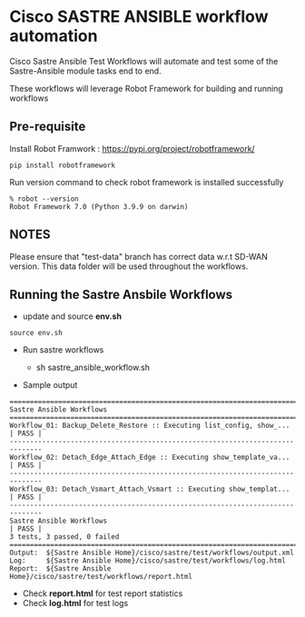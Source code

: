 # Cisco SASTRE ANSIBLE workflow automation

Cisco Sastre Ansible Test Workflows will automate and test some of the Sastre-Ansible module tasks end to end. 

These workflows will leverage Robot Framework for building and running workflows

## Pre-requisite

Install Robot Framwork : https://pypi.org/project/robotframework/

```
pip install robotframework
```

Run version command to check robot framework is installed successfully

```
% robot --version
Robot Framework 7.0 (Python 3.9.9 on darwin)
```

## NOTES

Please ensure that "test-data" branch has correct data w.r.t SD-WAN version. This data folder will be used throughout the workflows.

## Running the Sastre Ansbile Workflows 

* update and source **env.sh**
```
source env.sh
```

* Run sastre workflows
    * sh sastre_ansible_workflow.sh  

* Sample output
```
==============================================================================
Sastre Ansible Workflows                                                              
==============================================================================
Workflow_01: Backup_Delete_Restore :: Executing list_config, show_... | PASS |
------------------------------------------------------------------------------
Workflow_02: Detach_Edge_Attach_Edge :: Executing show_template_va... | PASS |
------------------------------------------------------------------------------
Workflow_03: Detach_Vsmart_Attach_Vsmart :: Executing show_templat... | PASS |
------------------------------------------------------------------------------
Sastre Ansible Workflows                                              | PASS |
3 tests, 3 passed, 0 failed
==============================================================================
Output:  ${Sastre Ansible Home}/cisco/sastre/test/workflows/output.xml
Log:     ${Sastre Ansible Home}/cisco/sastre/test/workflows/log.html
Report:  ${Sastre Ansible Home}/cisco/sastre/test/workflows/report.html
```
* Check **report.html** for test report statistics
* Check **log.html** for test logs